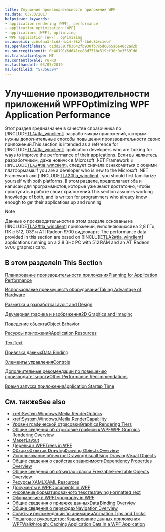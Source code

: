 ```yaml
---
title: Улучшение производительности приложений WPF
ms.date: 03/30/2017
helpviewer_keywords:
- application rendering [WPF], performance
- application optimization [WPF]
- applications [WPF], optimizing
- WPF application [WPF], optimizing
ms.assetid: ac8c6aa3-3c68-4a24-9827-3b6c829c1ebf
ms.openlocfilehash: c1dd2587fb3642fb930fb7d5d6855a6e48c2ad2b
ms.sourcegitcommit: 0c48191d6d641ce88d7510e319cf38c0e35697d0
ms.translationtype: MT
ms.contentlocale: ru-RU
ms.lasthandoff: 03/05/2019
ms.locfileid: "57356394"
---
```

# <a name="optimizing-wpf-application-performance"></a><span data-ttu-id="0f7a7-102">Улучшение производительности приложений WPF</span><span class="sxs-lookup"><span data-stu-id="0f7a7-102">Optimizing WPF Application Performance</span></span>
<span data-ttu-id="0f7a7-103">Этот раздел предназначен в качестве справочника по [!INCLUDE[TLA#tla_winclient](../../../../includes/tlasharptla-winclient-md.md)] разработчикам приложений, которым нужны дополнительные способы повышения производительности своих приложений.</span><span class="sxs-lookup"><span data-stu-id="0f7a7-103">This section is intended as a reference for [!INCLUDE[TLA#tla_winclient](../../../../includes/tlasharptla-winclient-md.md)] application developers who are looking for ways to improve the performance of their applications.</span></span> <span data-ttu-id="0f7a7-104">Если вы являетесь разработчиком, даже новичок в Microsoft .NET Framework и [!INCLUDE[TLA2#tla_winclient](../../../../includes/tla2sharptla-winclient-md.md)], следует сначала ознакомиться с обеими платформами.</span><span class="sxs-lookup"><span data-stu-id="0f7a7-104">If you are a developer who is new to the Microsoft .NET Framework and [!INCLUDE[TLA2#tla_winclient](../../../../includes/tla2sharptla-winclient-md.md)], you should first familiarize yourself with both platforms.</span></span> <span data-ttu-id="0f7a7-105">В этом разделе, предполагает оба и написан для программистов, которые уже знают достаточно, чтобы приступить к работе своих приложений.</span><span class="sxs-lookup"><span data-stu-id="0f7a7-105">This section assumes working knowledge of both, and is written for programmers who already know enough to get their applications up and running.</span></span>  
  
> [!NOTE]
>  <span data-ttu-id="0f7a7-106">Данные о производительности в этом разделе основаны на [!INCLUDE[TLA2#tla_winclient](../../../../includes/tla2sharptla-winclient-md.md)] приложений, выполняющихся на 2,8 ГГц ПК с 512, ОЗУ и ATI Radeon 9700 видеокарте.</span><span class="sxs-lookup"><span data-stu-id="0f7a7-106">The performance data provided in this section are based on [!INCLUDE[TLA2#tla_winclient](../../../../includes/tla2sharptla-winclient-md.md)] applications running on a 2.8 GHz PC with 512 RAM and an ATI Radeon 9700 graphics card.</span></span>  
  
## <a name="in-this-section"></a><span data-ttu-id="0f7a7-107">В этом разделе</span><span class="sxs-lookup"><span data-stu-id="0f7a7-107">In This Section</span></span>  
 [<span data-ttu-id="0f7a7-108">Планирование производительности приложения</span><span class="sxs-lookup"><span data-stu-id="0f7a7-108">Planning for Application Performance</span></span>](planning-for-application-performance.md)  
  
 [<span data-ttu-id="0f7a7-109">Использование преимуществ оборудования</span><span class="sxs-lookup"><span data-stu-id="0f7a7-109">Taking Advantage of Hardware</span></span>](optimizing-performance-taking-advantage-of-hardware.md)  
  
 [<span data-ttu-id="0f7a7-110">Разметка и разработка</span><span class="sxs-lookup"><span data-stu-id="0f7a7-110">Layout and Design</span></span>](optimizing-performance-layout-and-design.md)  
  
 [<span data-ttu-id="0f7a7-111">Двумерная графика и изображения</span><span class="sxs-lookup"><span data-stu-id="0f7a7-111">2D Graphics and Imaging</span></span>](optimizing-performance-2d-graphics-and-imaging.md)  
  
 [<span data-ttu-id="0f7a7-112">Поведение объекта</span><span class="sxs-lookup"><span data-stu-id="0f7a7-112">Object Behavior</span></span>](optimizing-performance-object-behavior.md)  
  
 [<span data-ttu-id="0f7a7-113">Ресурсы приложений</span><span class="sxs-lookup"><span data-stu-id="0f7a7-113">Application Resources</span></span>](optimizing-performance-application-resources.md)  
  
 [<span data-ttu-id="0f7a7-114">Text</span><span class="sxs-lookup"><span data-stu-id="0f7a7-114">Text</span></span>](optimizing-performance-text.md)  
  
 [<span data-ttu-id="0f7a7-115">Привязка данных</span><span class="sxs-lookup"><span data-stu-id="0f7a7-115">Data Binding</span></span>](optimizing-performance-data-binding.md)  
  
 [<span data-ttu-id="0f7a7-116">Элементы управления</span><span class="sxs-lookup"><span data-stu-id="0f7a7-116">Controls</span></span>](optimizing-performance-controls.md)  
  
 [<span data-ttu-id="0f7a7-117">Дополнительные рекомендации по повышению производительности</span><span class="sxs-lookup"><span data-stu-id="0f7a7-117">Other Performance Recommendations</span></span>](optimizing-performance-other-recommendations.md)  
  
 [<span data-ttu-id="0f7a7-118">Время запуска приложения</span><span class="sxs-lookup"><span data-stu-id="0f7a7-118">Application Startup Time</span></span>](application-startup-time.md)  
  
## <a name="see-also"></a><span data-ttu-id="0f7a7-119">См. также</span><span class="sxs-lookup"><span data-stu-id="0f7a7-119">See also</span></span>
- <xref:System.Windows.Media.RenderOptions>
- <xref:System.Windows.Media.RenderCapability>
- [<span data-ttu-id="0f7a7-120">Уровни графической отрисовки</span><span class="sxs-lookup"><span data-stu-id="0f7a7-120">Graphics Rendering Tiers</span></span>](graphics-rendering-tiers.md)
- [<span data-ttu-id="0f7a7-121">Общие сведения об отрисовке графики в WPF</span><span class="sxs-lookup"><span data-stu-id="0f7a7-121">WPF Graphics Rendering Overview</span></span>](../graphics-multimedia/wpf-graphics-rendering-overview.md)
- [<span data-ttu-id="0f7a7-122">Макет</span><span class="sxs-lookup"><span data-stu-id="0f7a7-122">Layout</span></span>](layout.md)
- [<span data-ttu-id="0f7a7-123">Деревья в WPF</span><span class="sxs-lookup"><span data-stu-id="0f7a7-123">Trees in WPF</span></span>](trees-in-wpf.md)
- [<span data-ttu-id="0f7a7-124">Обзор объектов Drawing</span><span class="sxs-lookup"><span data-stu-id="0f7a7-124">Drawing Objects Overview</span></span>](../graphics-multimedia/drawing-objects-overview.md)
- [<span data-ttu-id="0f7a7-125">Использование объектов DrawingVisual</span><span class="sxs-lookup"><span data-stu-id="0f7a7-125">Using DrawingVisual Objects</span></span>](../graphics-multimedia/using-drawingvisual-objects.md)
- [<span data-ttu-id="0f7a7-126">Общие сведения о свойствах зависимости</span><span class="sxs-lookup"><span data-stu-id="0f7a7-126">Dependency Properties Overview</span></span>](dependency-properties-overview.md)
- [<span data-ttu-id="0f7a7-127">Общие сведения об объектах класса Freezable</span><span class="sxs-lookup"><span data-stu-id="0f7a7-127">Freezable Objects Overview</span></span>](freezable-objects-overview.md)
- [<span data-ttu-id="0f7a7-128">Ресурсы XAML</span><span class="sxs-lookup"><span data-stu-id="0f7a7-128">XAML Resources</span></span>](xaml-resources.md)
- [<span data-ttu-id="0f7a7-129">Документы в WPF</span><span class="sxs-lookup"><span data-stu-id="0f7a7-129">Documents in WPF</span></span>](documents-in-wpf.md)
- [<span data-ttu-id="0f7a7-130">Рисование форматированного текста</span><span class="sxs-lookup"><span data-stu-id="0f7a7-130">Drawing Formatted Text</span></span>](drawing-formatted-text.md)
- [<span data-ttu-id="0f7a7-131">Оформление в WPF</span><span class="sxs-lookup"><span data-stu-id="0f7a7-131">Typography in WPF</span></span>](typography-in-wpf.md)
- [<span data-ttu-id="0f7a7-132">Общие сведения о привязке данных</span><span class="sxs-lookup"><span data-stu-id="0f7a7-132">Data Binding Overview</span></span>](../data/data-binding-overview.md)
- [<span data-ttu-id="0f7a7-133">Общие сведения о переходах</span><span class="sxs-lookup"><span data-stu-id="0f7a7-133">Navigation Overview</span></span>](../app-development/navigation-overview.md)
- [<span data-ttu-id="0f7a7-134">Советы и рекомендации по анимации</span><span class="sxs-lookup"><span data-stu-id="0f7a7-134">Animation Tips and Tricks</span></span>](../graphics-multimedia/animation-tips-and-tricks.md)
- [<span data-ttu-id="0f7a7-135">Пошаговое руководство: Кэширование данных приложения WPF</span><span class="sxs-lookup"><span data-stu-id="0f7a7-135">Walkthrough: Caching Application Data in a WPF Application</span></span>](walkthrough-caching-application-data-in-a-wpf-application.md)
